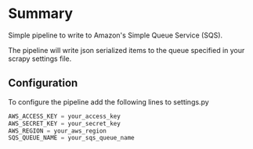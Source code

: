 # Summary

Simple pipeline to write to Amazon's Simple Queue Service (SQS).

The pipeline will write json serialized items to the queue specified in your scrapy settings file.

## Configuration

To configure the pipeline add the following lines to settings.py

```python
AWS_ACCESS_KEY = your_access_key
AWS_SECRET_KEY = your_secret_key
AWS_REGION = your_aws_region
SQS_QUEUE_NAME = your_sqs_queue_name
```
